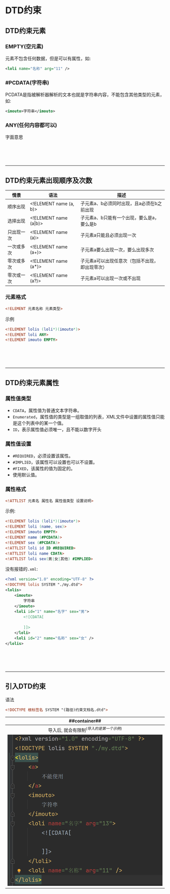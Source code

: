 # DTD约束
## DTD约束元素
### EMPTY(空元素)
元素不包含任何数据，但是可以有属性，如:

```xml
<loli name="名称" arg="11" />
```

### #PCDATA(字符串)
PCDATA是指被解析器解析的文本也就是字符串内容，不能包含其他类型的元素，如:

```xml
<imouto>字符串</imouto>
```

### ANY(任何内容都可以)
字面意思

<div style="margin-top: 80px;">

---
</div>

## DTD约束元素出现顺序及次数
|情景|语法|描述|
|-|-|-|
|顺序出现|\<!ELEMENT name (a, b)>|子元素a、b必须同时出现，且a必须在b之前出现|
|选择出现|\<!ELEMENT name (a\|b)>|子元素a、b只能有一个出现，要么是a，要么是b|
|只出现一次|\<!ELEMENT name (a)>|子元素a只能且必须出现一次|
|一次或多次|\<!ELEMENT name (a+)>|子元素a要么出现一次，要么出现多次|
|零次或多次|\<!ELEMENT name (a*)>|子元素a可以出现任意次（包括不出现，即出现零次）|
|零次或一次|\<!ELEMENT name (a?)>|子元素a可以出现一次或不出现|

### 元素格式

```dtd
<!ELEMENT 元素名称 元素类型>
```

示例
```dtd
<!ELEMENT lolis (loli*)(imouto*)>
<!ELEMENT loli ANY>
<!ELEMENT imouto EMPTY>
```

<div style="margin-top: 80px;">

---
</div>

## DTD约束元素属性
### 属性值类型
- `CDATA`，属性值为普通文本字符串。
- `Enumerated`，属性值的类型是一组取值的列表，XML文件中设置的属性值只能是这个列表中的某一个值。
- `ID`，表示属性值必须唯一，且不能以数字开头

### 属性值设置
- `#REQUIRED`，必须设置该属性。
- `#IMPLIED`，该属性可以设置也可以不设置。
- `#FIXED`，该属性的值为固定的。
- 使用默认值。

### 属性格式

```dtd
<!ATTLIST 元素名 属性名 属性值类型 设置说明>
```

示例:

```dtd
<!ELEMENT lolis (loli*)(imouto*)>
<!ELEMENT loli (name, sex)>
<!ELEMENT imouto EMPTY>
<!ELEMENT name (#PCDATA)>
<!ELEMENT sex (#PCDATA)>
<!ATTLIST loli id ID #REQUIRED>
<!ATTLIST loli name CDATA>
<!ATTLIST loli sex(男|女|其他) #IMPLIED>
```

没有报错的`.xml`:

```xml
<?xml version="1.0" encoding="UTF-8" ?>
<!DOCTYPE lolis SYSTEM "./my.dtd">
<lolis>
    <imouto>
        字符串
    </imouto>
    <loli id="1" name="名字" sex="男">
        <![CDATA[

        ]]>
    </loli>
    <loli id="2" name="名称" sex="女" />
</lolis>
```

<div style="margin-top: 80px;">

---
</div>

## 引入DTD约束
语法
```xml
<!DOCTYPE 根标签名 SYSTEM "(路径)约束文档名.dtd">
```

| ##container## |
|:--:|
|导入后, 就会有限制<sup>(*导入的是第一个示例*)</sup>|
|![Clip_2024-03-12_09-35-57.png ##w400##](./Clip_2024-03-12_09-35-57.png)|
